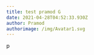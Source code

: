 ```yaml
---
title: test pramod G
date: 2021-04-28T04:52:33.930Z
author: Pramod
authorimage: /img/Avatar1.svg
---
```

p